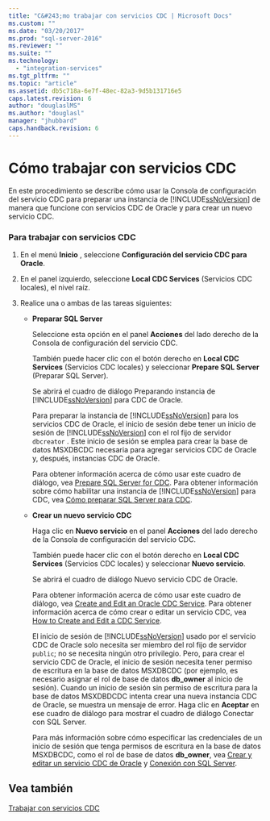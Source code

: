 ```yaml
---
title: "C&#243;mo trabajar con servicios CDC | Microsoft Docs"
ms.custom: ""
ms.date: "03/20/2017"
ms.prod: "sql-server-2016"
ms.reviewer: ""
ms.suite: ""
ms.technology: 
  - "integration-services"
ms.tgt_pltfrm: ""
ms.topic: "article"
ms.assetid: db5c718a-6e7f-48ec-82a3-9d5b131716e5
caps.latest.revision: 6
author: "douglaslMS"
ms.author: "douglasl"
manager: "jhubbard"
caps.handback.revision: 6
---
```

# C&#243;mo trabajar con servicios CDC
  En este procedimiento se describe cómo usar la Consola de configuración del servicio CDC para preparar una instancia de [!INCLUDE[ssNoVersion](../../includes/ssnoversion-md.md)] de manera que funcione con servicios CDC de Oracle y para crear un nuevo servicio CDC.  
  
### Para trabajar con servicios CDC  
  
1.  En el menú **Inicio** , seleccione **Configuración del servicio CDC para Oracle**.  
  
2.  En el panel izquierdo, seleccione **Local CDC Services** (Servicios CDC locales), el nivel raíz.  
  
3.  Realice una o ambas de las tareas siguientes:  
  
    -   **Preparar SQL Server**  
  
         Seleccione esta opción en el panel **Acciones** del lado derecho de la Consola de configuración del servicio CDC.  
  
         También puede hacer clic con el botón derecho en **Local CDC Services** (Servicios CDC locales) y seleccionar **Prepare SQL Server** (Preparar SQL Server).  
  
         Se abrirá el cuadro de diálogo Preparando instancia de [!INCLUDE[ssNoVersion](../../includes/ssnoversion-md.md)] para CDC de Oracle.  
  
         Para preparar la instancia de [!INCLUDE[ssNoVersion](../../includes/ssnoversion-md.md)] para los servicios CDC de Oracle, el inicio de sesión debe tener un inicio de sesión de [!INCLUDE[ssNoVersion](../../includes/ssnoversion-md.md)] con el rol fijo de servidor `dbcreator` . Este inicio de sesión se emplea para crear la base de datos MSXDBCDC necesaria para agregar servicios CDC de Oracle y, después, instancias CDC de Oracle.  
  
         Para obtener información acerca de cómo usar este cuadro de diálogo, vea [Prepare SQL Server for CDC](../../integration-services/change-data-capture/prepare-sql-server-for-cdc.md). Para obtener información sobre cómo habilitar una instancia de [!INCLUDE[ssNoVersion](../../includes/ssnoversion-md.md)] para CDC, vea [Cómo preparar SQL Server para CDC](../../integration-services/change-data-capture/how-to-prepare-sql-server-for-cdc.md).  
  
    -   **Crear un nuevo servicio CDC**  
  
         Haga clic en **Nuevo servicio** en el panel **Acciones** del lado derecho de la Consola de configuración del servicio CDC.  
  
         También puede hacer clic con el botón derecho en **Local CDC Services** (Servicios CDC locales) y seleccionar **Nuevo servicio**.  
  
         Se abrirá el cuadro de diálogo Nuevo servicio CDC de Oracle.  
  
         Para obtener información acerca de cómo usar este cuadro de diálogo, vea [Create and Edit an Oracle CDC Service](../../integration-services/change-data-capture/create-and-edit-an-oracle-cdc-service.md). Para obtener información acerca de cómo crear o editar un servicio CDC, vea [How to Create and Edit a CDC Service](../../integration-services/change-data-capture/how-to-create-and-edit-a-cdc-service.md).  
  
         El inicio de sesión de [!INCLUDE[ssNoVersion](../../includes/ssnoversion-md.md)] usado por el servicio CDC de Oracle solo necesita ser miembro del rol fijo de servidor `public`; no se necesita ningún otro privilegio. Pero, para crear el servicio CDC de Oracle, el inicio de sesión necesita tener permiso de escritura en la base de datos MSXDBCDC (por ejemplo, es necesario asignar el rol de base de datos **db_owner** al inicio de sesión). Cuando un inicio de sesión sin permiso de escritura para la base de datos MSXDBDCDC intenta crear una nueva instancia CDC de Oracle, se muestra un mensaje de error. Haga clic en **Aceptar** en ese cuadro de diálogo para mostrar el cuadro de diálogo Conectar con SQL Server.  
  
         Para más información sobre cómo especificar las credenciales de un inicio de sesión que tenga permisos de escritura en la base de datos MSXDBCDC, como el rol de base de datos **db_owner**, vea [Crear y editar un servicio CDC de Oracle](../../integration-services/change-data-capture/create-and-edit-an-oracle-cdc-service.md) y [Conexión con SQL Server](../../integration-services/change-data-capture/connection-to-sql-server.md).  
  
## Vea también  
 [Trabajar con servicios CDC](../../integration-services/change-data-capture/work-with-cdc-services.md)  
  
  